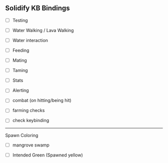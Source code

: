 Solidify KB Bindings
---------------

- [ ] Testing 
- [ ] Water Walking / Lava Walking
- [ ] Water interaction
- [ ] Feeding
- [ ] Mating
- [ ] Taming 
- [ ] Stats
- [ ] Alerting
- [ ] combat (on hitting/being hit)
- [ ] farming checks
- [ ] check keybinding


----------------------------
Spawn Coloring
- [ ] mangrove swamp
- [ ]  Intended Green  (Spawned yellow) 

